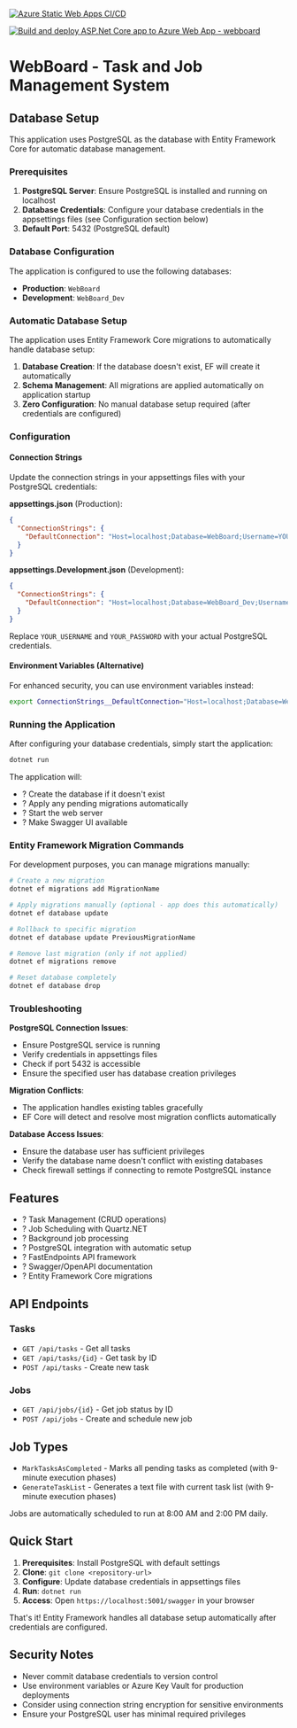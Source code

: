 [![Azure Static Web Apps CI/CD](https://github.com/Dimitar-Varzilov/WebBoard/actions/workflows/azure-static-web-apps-lively-bush-0a2b9da03.yml/badge.svg)](https://github.com/Dimitar-Varzilov/WebBoard/actions/workflows/azure-static-web-apps-lively-bush-0a2b9da03.yml)

[![Build and deploy ASP.Net Core app to Azure Web App - webboard](https://github.com/Dimitar-Varzilov/WebBoard/actions/workflows/master_webboard.yml/badge.svg?branch=master)](https://github.com/Dimitar-Varzilov/WebBoard/actions/workflows/master_webboard.yml)

# WebBoard - Task and Job Management System

## Database Setup

This application uses PostgreSQL as the database with Entity Framework Core for automatic database management.

### Prerequisites

1. **PostgreSQL Server**: Ensure PostgreSQL is installed and running on localhost
2. **Database Credentials**: Configure your database credentials in the appsettings files (see Configuration section below)
3. **Default Port**: 5432 (PostgreSQL default)

### Database Configuration

The application is configured to use the following databases:
- **Production**: `WebBoard`
- **Development**: `WebBoard_Dev`

### Automatic Database Setup

The application uses Entity Framework Core migrations to automatically handle database setup:

1. **Database Creation**: If the database doesn't exist, EF will create it automatically
2. **Schema Management**: All migrations are applied automatically on application startup
3. **Zero Configuration**: No manual database setup required (after credentials are configured)

### Configuration

#### Connection Strings

Update the connection strings in your appsettings files with your PostgreSQL credentials:

**appsettings.json** (Production):
```json
{
  "ConnectionStrings": {
    "DefaultConnection": "Host=localhost;Database=WebBoard;Username=YOUR_USERNAME;Password=YOUR_PASSWORD"
  }
}
```

**appsettings.Development.json** (Development):
```json
{
  "ConnectionStrings": {
    "DefaultConnection": "Host=localhost;Database=WebBoard_Dev;Username=YOUR_USERNAME;Password=YOUR_PASSWORD"
  }
}
```

Replace `YOUR_USERNAME` and `YOUR_PASSWORD` with your actual PostgreSQL credentials.

#### Environment Variables (Alternative)

For enhanced security, you can use environment variables instead:

```bash
export ConnectionStrings__DefaultConnection="Host=localhost;Database=WebBoard;Username=YOUR_USERNAME;Password=YOUR_PASSWORD"
```

### Running the Application

After configuring your database credentials, simply start the application:

```bash
dotnet run
```

The application will:
- ? Create the database if it doesn't exist
- ? Apply any pending migrations automatically
- ? Start the web server
- ? Make Swagger UI available

### Entity Framework Migration Commands

For development purposes, you can manage migrations manually:

```bash
# Create a new migration
dotnet ef migrations add MigrationName

# Apply migrations manually (optional - app does this automatically)
dotnet ef database update

# Rollback to specific migration
dotnet ef database update PreviousMigrationName

# Remove last migration (only if not applied)
dotnet ef migrations remove

# Reset database completely
dotnet ef database drop
```

### Troubleshooting

**PostgreSQL Connection Issues**:
- Ensure PostgreSQL service is running
- Verify credentials in appsettings files
- Check if port 5432 is accessible
- Ensure the specified user has database creation privileges

**Migration Conflicts**:
- The application handles existing tables gracefully
- EF Core will detect and resolve most migration conflicts automatically

**Database Access Issues**:
- Ensure the database user has sufficient privileges
- Verify the database name doesn't conflict with existing databases
- Check firewall settings if connecting to remote PostgreSQL instance

## Features

- ? Task Management (CRUD operations)
- ? Job Scheduling with Quartz.NET
- ? Background job processing
- ? PostgreSQL integration with automatic setup
- ? FastEndpoints API framework
- ? Swagger/OpenAPI documentation
- ? Entity Framework Core migrations

## API Endpoints

### Tasks
- `GET /api/tasks` - Get all tasks
- `GET /api/tasks/{id}` - Get task by ID
- `POST /api/tasks` - Create new task

### Jobs
- `GET /api/jobs/{id}` - Get job status by ID
- `POST /api/jobs` - Create and schedule new job

## Job Types

- `MarkTasksAsCompleted` - Marks all pending tasks as completed (with 9-minute execution phases)
- `GenerateTaskList` - Generates a text file with current task list (with 9-minute execution phases)

Jobs are automatically scheduled to run at 8:00 AM and 2:00 PM daily.

## Quick Start

1. **Prerequisites**: Install PostgreSQL with default settings
2. **Clone**: `git clone <repository-url>`
3. **Configure**: Update database credentials in appsettings files
4. **Run**: `dotnet run`
5. **Access**: Open `https://localhost:5001/swagger` in your browser

That's it! Entity Framework handles all database setup automatically after credentials are configured.

## Security Notes

- Never commit database credentials to version control
- Use environment variables or Azure Key Vault for production deployments
- Consider using connection string encryption for sensitive environments
- Ensure your PostgreSQL user has minimal required privileges